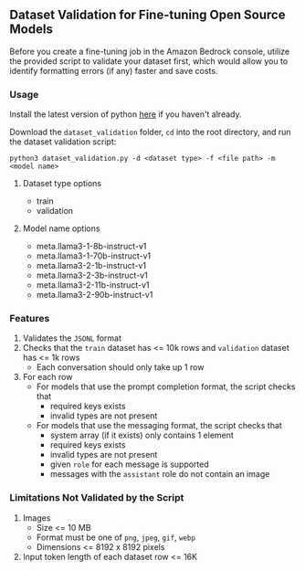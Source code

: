 ## Dataset Validation for Fine-tuning Open Source Models
Before you create a fine-tuning job in the Amazon Bedrock console, utilize the provided script to validate your dataset first, which would allow you to identify formatting errors (if any) faster and save costs.

### Usage

Install the latest version of python [here](https://www.python.org/downloads/) if you haven't already.

Download the `dataset_validation` folder, `cd` into the root directory, and run the dataset validation script:

```
python3 dataset_validation.py -d <dataset type> -f <file path> -m <model name>
```

1. Dataset type options
    - train
    - validation

2. Model name options
    - meta.llama3-1-8b-instruct-v1
    - meta.llama3-1-70b-instruct-v1
    - meta.llama3-2-1b-instruct-v1
    - meta.llama3-2-3b-instruct-v1
    - meta.llama3-2-11b-instruct-v1
    - meta.llama3-2-90b-instruct-v1


### Features
1. Validates the `JSONL` format
2. Checks that the `train` dataset has <= 10k rows and `validation` dataset has <= 1k rows
    - Each conversation should only take up 1 row
3. For each row
    - For models that use the prompt completion format, the script checks that
        - required keys exists
        - invalid types are not present
    - For models that use the messaging format, the script checks that
        - system array (if it exists) only contains 1 element
        - required keys exists
        - invalid types are not present
        - given `role` for each message is supported
        - messages with the `assistant` role do not contain an image

### Limitations Not Validated by the Script
1. Images
    - Size <= 10 MB
    - Format must be one of `png`, `jpeg`, `gif`, `webp`
    - Dimensions <= 8192 x 8192 pixels
2. Input token length of each dataset row <= 16K